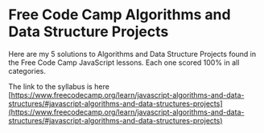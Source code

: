 # Free Code Camp Algorithms and Data Structure Projects
Here are my 5 solutions to Algorithms and Data Structure Projects found in the Free Code Camp JavaScript lessons. Each one scored 100% in all categories.

The link to the syllabus is here [https://www.freecodecamp.org/learn/javascript-algorithms-and-data-structures/#javascript-algorithms-and-data-structures-projects](https://www.freecodecamp.org/learn/javascript-algorithms-and-data-structures/#javascript-algorithms-and-data-structures-projects)